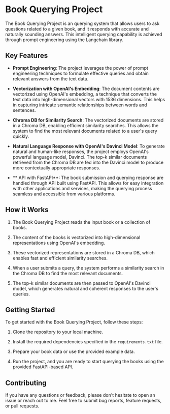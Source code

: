 # Book Querying Project

The Book Querying Project is an querying system that allows users to ask questions related to a given book, and it responds with accurate and naturally sounding answers. This intelligent querying capability is achieved through prompt engineering using the Langchain library.

## Key Features

- **Prompt Engineering**: The project leverages the power of prompt engineering techniques to formulate effective queries and obtain relevant answers from the text data.

- **Vectorization with OpenAI's Embedding**: The document contents are vectorized using OpenAI's embedding, a technique that converts the text data into high-dimensional vectors with 1536 dimensions. This helps in capturing intricate semantic relationships between words and sentences.

- **Chroma DB for Similarity Search**: The vectorized documents are stored in a Chroma DB, enabling efficient similarity searches. This allows the system to find the most relevant documents related to a user's query quickly.

- **Natural Language Response with OpenAI's Davinci Model**: To generate natural and human-like responses, the project employs OpenAI's powerful language model, Davinci. The top-k similar documents retrieved from the Chroma DB are fed into the Davinci model to produce more contextually appropriate responses.

- ** API with FastAPI**: The book submission and querying response are handled through API built using FastAPI. This allows for easy integration with other applications and services, making the querying process seamless and accessible from various platforms.

## How it Works

1. The Book Querying Project reads the input book or a collection of books.

2. The content of the books is vectorized into high-dimensional representations using OpenAI's embedding.

3. These vectorized representations are stored in a Chroma DB, which enables fast and efficient similarity searches.

4. When a user submits a query, the system performs a similarity search in the Chroma DB to find the most relevant documents.

5. The top-k similar documents are then passed to OpenAI's Davinci model, which generates natural and coherent responses to the user's queries.

## Getting Started

To get started with the Book Querying Project, follow these steps:

1. Clone the repository to your local machine.

2. Install the required dependencies specified in the `requirements.txt` file.

3. Prepare your book data or use the provided example data.

4. Run the project, and you are ready to start querying the books using the provided FastAPI-based API.

## Contributing

If you have any questions or feedback, please don't hesitate to open an issue or reach out to me. Feel free to submit bug reports, feature requests, or pull requests.
